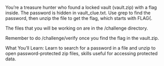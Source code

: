 You’re a treasure hunter who found a locked vault (vault.zip) with a flag inside. The password is hidden in vault_clue.txt. Use grep to find the password, then unzip the file to get the flag, which starts with FLAG{.

The files that you will be working on are in the /challenge directory.

Remember to do /challenge/verify once you find the flag in the vault.zip.

What You’ll Learn: Learn to search for a password in a file and unzip to open password-protected zip files, skills useful for accessing protected data.
